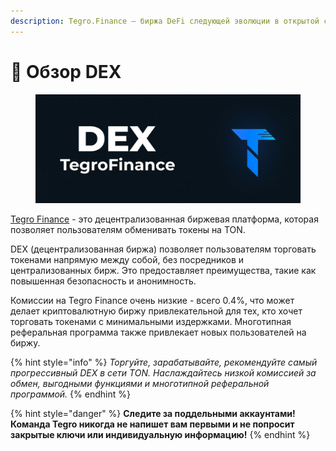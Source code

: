 ```yaml
---
description: Tegro.Finance — биржа DeFi следующей эволюции в открытой сети TON
---
```


# 🔎 Обзор DEX

<figure><img src="../.gitbook/assets/image (37).png" alt=""><figcaption></figcaption></figure>

[Tegro Finance](https://tegro.finance/) - это децентрализованная биржевая платформа, которая позволяет пользователям обменивать токены на TON.&#x20;

DEX (децентрализованная биржа) позволяет пользователям торговать токенами напрямую между собой, без посредников и централизованных бирж. Это предоставляет преимущества, такие как повышенная безопасность и анонимность.

Комиссии на Tegro Finance очень низкие - всего 0.4%, что может делает криптовалютную биржу привлекательной для тех, кто хочет торговать токенами с минимальными издержками. Многотипная реферальная программа также привлекает новых пользователей на биржу.

{% hint style="info" %}
_Торгуйте, зарабатывайте, рекомендуйте самый прогрессивный DEX в сети TON. Наслаждайтесь низкой комиссией за обмен, выгодными функциями и многотипной реферальной программой._
{% endhint %}

{% hint style="danger" %}
**Следите за поддельными аккаунтами! Команда Tegro никогда не напишет вам первыми и не попросит закрытые ключи или индивидуальную информацию!**
{% endhint %}
